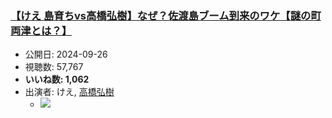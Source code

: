 ### [【けえ 島育ちvs高橋弘樹】なぜ？佐渡島ブーム到来のワケ【謎の町 両津とは？】](https://www.youtube.com/watch?v=el7pU-wbUuM)
-   公開日: 2024-09-26
-   視聴数: 57,767
-   **いいね数: 1,062**
-   出演者: けえ, [高橋弘樹](/rehacq_fan/people/高橋弘樹 "wikilink")
    - [![](https://img.youtube.com/vi/el7pU-wbUuM/hqdefault.jpg)](https://www.youtube.com/watch?v=el7pU-wbUuM)
